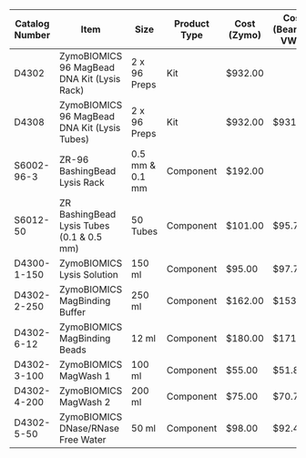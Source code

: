 | Catalog Number | Item                                         | Size            | Product Type | Cost (Zymo) | Cost (Bearbuy VWR) | Order 1 kit worth | Cost 1 kit worth  |
|----------------|----------------------------------------------|-----------------|--------------|-------------|--------------------|-------------------|-------------------|
| D4302          | ZymoBIOMICS 96 MagBead DNA Kit (Lysis Rack)  | 2 x 96 Preps    | Kit          | $932.00     |                    |                   |                   |
| D4308          | ZymoBIOMICS 96 MagBead DNA Kit (Lysis Tubes) | 2 x 96 Preps    | Kit          | $932.00     | $931.99            |                   |                   |
| S6002-96-3     | ZR-96 BashingBead Lysis Rack                 | 0.5 mm & 0.1 mm | Component    | $192.00     |                    |                   |                   |
| S6012-50       | ZR BashingBead Lysis Tubes (0.1 & 0.5 mm)    | 50 Tubes        | Component    | $101.00     | $95.77             | 4                 | $383.08           |
| D4300-1-150    | ZymoBIOMICS Lysis Solution                   | 150 ml          | Component    | $95.00      | $97.76             | 1                 | $97.76            |
| D4302-2-250    | ZymoBIOMICS MagBinding Buffer                | 250 ml          | Component    | $162.00     | $153.26            | 1                 | $153.26           |
| D4302-6-12     | ZymoBIOMICS MagBinding Beads                 | 12 ml           | Component    | $180.00     | $171.53            | 1                 | $171.53           |
| D4302-3-100    | ZymoBIOMICS MagWash 1                        | 100 ml          | Component    | $55.00      | $51.89             | 2                 | $103.78           |
| D4302-4-200    | ZymoBIOMICS MagWash 2                        | 200 ml          | Component    | $75.00      | $70.76             | 3                 | $212.28           |
| D4302-5-50     | ZymoBIOMICS DNase/RNase Free Water           | 50 ml           | Component    | $98.00      | $92.46             | 1                 | $92.46            |
